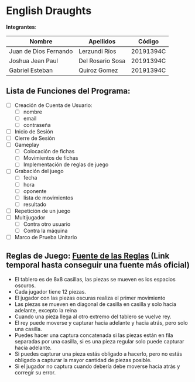 # English Draughts
 **Integrantes**:
 
| Nombre                | Apellidos     | Código    |
| --------------------- | ------------- | --------- |
| Juan de Dios Fernando | Lerzundi Ríos | 20191394C |
| Joshua Jean Paul  | Del Rosario Sosa | 20191394C |
| Gabriel Esteban  | Quiroz Gomez | 20191394C |
 
## Lista de Funciones del Programa:
- [ ] Creación de Cuenta de Usuario:
    - [ ] nombre
    - [ ] email
    - [ ] contraseña
- [ ] Inicio de Sesión
- [ ] Cierre de Sesión
- [ ] Gameplay
    - [ ] Colocación de fichas
    - [ ] Movimientos de fichas
    - [ ] Implementación de reglas de juego 
- [ ] Grabación del juego
    - [ ] fecha 
    - [ ] hora 
    - [ ] oponente
    - [ ] lista de movimientos
    - [ ] resultado
- [ ] Repetición de un juego
- [ ] Multijugador
    - [ ] Contra otro usuario
    - [ ] Contra la máquina
- [ ] Marco de Prueba Unitario 

## Reglas de Juego: [Fuente de las Reglas](https://www.draughtsforandroid.com/news/draughts-different-rules-game-53.html) (Link temporal hasta conseguir una fuente más oficial)
- El tablero es de 8x8 casillas, las piezas se mueven es los espacios oscuros.
- Cada jugador tiene 12 piezas.
- El jugador con las piezas oscuras realiza el primer movimiento
- Las piezas se mueven en diagonal de casilla en casilla y solo hacia adelante, excepto la reina
- Cuando una pieza llega al otro extremo del tablero se vuelve rey.
- El rey puede moverse y capturar hacia adelante y hacia atrás, pero solo una casilla.
- Puedes hacer una captura concatenada si las piezas están en fila separadas por una casilla, si es una pieza regular solo puede capturar hacia adelante.
- Si puedes capturar una pieza estás obligado a hacerlo, pero no estás obligado a capturar la mayor cantidad de piezas posible.
- Si el jugador no captura cuando debería debe moverse hacia atrás y corregir su error.